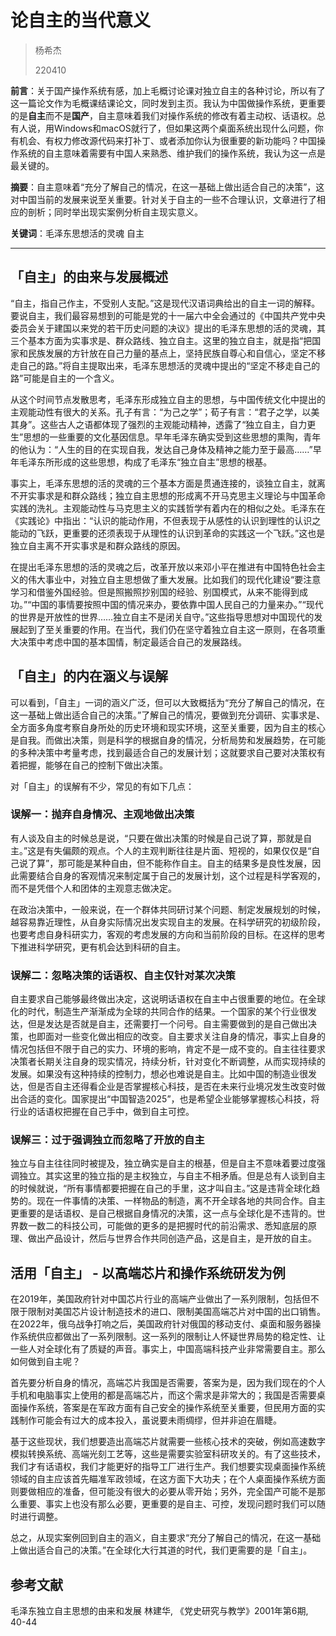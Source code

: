 # 论自主的当代意义

> 杨希杰
> 
> 220410

**前言**：关于国产操作系统有感，加上毛概讨论课对独立自主的各种讨论，所以有了这一篇论文作为毛概课结课论文，同时发到主页。我认为中国做操作系统，更重要的是**自主**而不是**国产**，自主意味着我们对操作系统的修改有着主动权、话语权。总有人说，用Windows和macOS就行了，但如果这两个桌面系统出现什么问题，你有机会、有权力修改源代码来打补丁、或者添加你认为很重要的新功能吗？中国操作系统的自主意味着需要有中国人来熟悉、维护我们的操作系统，我认为这一点是最关键的。

**摘要**：自主意味着“充分了解自己的情况，在这一基础上做出适合自己的决策”，这对中国当前的发展来说至关重要。针对关于自主的一些不合理认识，文章进行了相应的剖析；同时举出现实案例分析自主现实意义。

**关键词**：毛泽东思想活的灵魂 自主

---

## 「自主」的由来与发展概述

“自主，指自己作主，不受别人支配。”这是现代汉语词典给出的自主一词的解释。要说自主，我们最容易想到的可能是党的十一届六中全会通过的《中国共产党中央委员会关于建国以来党的若干历史问题的决议》提出的毛泽东思想的活的灵魂，其三个基本方面为实事求是、群众路线、独立自主。这里的独立自主，就是指“把国家和民族发展的方针放在自己力量的基点上，坚持民族自尊心和自信心，坚定不移走自己的路。”将自主提取出来，毛泽东思想活的灵魂中提出的“坚定不移走自己的路”可能是自主的一个含义。

从这个时间节点发散思考，毛泽东形成独立自主的思想，与中国传统文化中提出的主观能动性有很大的关系。孔子有言：“为己之学”；荀子有言：“君子之学，以美其身”。这些古人之语都体现了强烈的主观能动精神，透露了“独立自主，自力更生”思想的一些重要的文化基因信息。早年毛泽东确实受到这些思想的熏陶，青年的他认为：“人生的目的在实现自我，发达自己身体及精神之能力至于最高……”早年毛泽东所形成的这些思想，构成了毛泽东“独立自主”思想的根基。

事实上，毛泽东思想的活的灵魂的三个基本方面是贯通连接的，谈独立自主，就离不开实事求是和群众路线；独立自主思想的形成离不开马克思主义理论与中国革命实践的洗礼。主观能动性与马克思主义的实践哲学有着内在的相似之处。毛泽东在《实践论》中指出：“认识的能动作用，不但表现于从感性的认识到理性的认识之能动的飞跃，更重要的还须表现于从理性的认识到革命的实践这一个飞跃。”这也是独立自主离不开实事求是和群众路线的原因。

在提出毛泽东思想的活的灵魂之后，改革开放以来邓小平在推进有中国特色社会主义的伟大事业中，对独立自主思想做了重大发展。比如我们的现代化建设“要注意学习和借鉴外国经验。但是照搬照抄别国的经验、别国模式，从来不能得到成功。”“中国的事情要按照中国的情况来办，要依靠中国人民自己的力量来办。”“现代的世界是开放性的世界……独立自主不是闭关自守。”这些指导思想对中国现代的发展起到了至关重要的作用。在当代，我们仍在坚守着独立自主这一原则，在各项重大决策中考虑中国的基本国情，制定最适合自己的发展路线。

## 「自主」的内在涵义与误解

可以看到，「自主」一词的涵义广泛，但可以大致概括为“充分了解自己的情况，在这一基础上做出适合自己的决策。”了解自己的情况，要做到充分调研、实事求是、全方面多角度考察自身所处的历史环境和现实环境，这至关重要，因为自主的核心是自我。而做出决策，则是科学的根据自身的情况，分析局势和发展趋势，在可能的多种决策中考量考虑，找到最适合自己的发展计划；这就要求自己要对决策权有着把握，能够在自己的控制下做出决策。

对「自主」的误解有不少，常见的有如下几点：

### 误解一：抛弃自身情况、主观地做出决策

有人谈及自主的时候总是说，“只要在做出决策的时候是自己说了算，那就是自主。”这是有失偏颇的观点。个人的主观判断往往是片面、短视的，如果仅仅是“自己说了算”，那可能是某种自由，但不能称作自主。自主的结果多是良性发展，因此需要结合自身的客观情况来制定属于自己的发展计划，这个过程是科学客观的，而不是凭借个人和团体的主观意志做决定。

在政治决策中，一般来说，在一个群体共同研讨某个问题、制定发展规划的时候，越容易靠近理性，从自身实际情况出发实现自主的发展。在科学研究的初级阶段，也要考虑自身科研实力，客观的考虑发展的方向和当前阶段的目标。在这样的思考下推进科学研究，更有机会达到科研的自主。

### 误解二：忽略决策的话语权、自主仅针对某次决策

自主要求自己能够最终做出决定，这说明话语权在自主中占很重要的地位。在全球化的时代，制造生产渐渐成为全球的共同合作的结果。一个国家的某个行业很发达，但是发达是否就是自主，还需要打一个问号。自主需要做到的是自己做出决策，也即面对一些变化做出相应的改变。自主要求关注自身的情况，事实上自身的情况包括但不限于自己的实力、环境的影响，肯定不是一成不变的。自主往往要求决策者长期关注自身的现实情况，持续分析，针对变化不断调整，从而实现持续的发展。如果没有这种持续的控制力，想必也难说是自主。比如中国的制造业很发达，但是否自主还得看企业是否掌握核心科技，是否在未来行业境况发生改变时做出合适的变化。国家提出“中国智造2025”，也是希望企业能够掌握核心科技，将行业的话语权把握在自己手中，做到自主可控。

### 误解三：过于强调独立而忽略了开放的自主

独立与自主往往同时被提及，独立确实是自主的根基，但是自主不意味着要过度强调独立。其实这里的独立指的是主权独立，与自主不相矛盾。但是总有人谈到自主的时候就说，“所有事情都要把握在自己的手里，这才叫自主。”这是违背全球化趋势的。现在一件事情的决策、一样物品的制造，离不开全球各地的共同合作。自主更重要的是话语权、是自己根据自身情况的决策，这一点与全球化是不违背的。世界数一数二的科技公司，可能做的更多的是把握时代的前沿需求、悉知底层的原理、做出产品设计，然后与世界合作共同创造产品，这是自主，是开放的自主。

## 活用「自主」 - 以高端芯片和操作系统研发为例

在2019年，美国政府针对中国芯片行业的高端产业做出了一系列限制，包括但不限于限制对美国芯片设计制造技术的进口、限制美国高端芯片对中国的出口销售。在2022年，俄乌战争打响之后，美国政府针对俄国的移动支付、桌面和服务器操作系统供应都做出了一系列限制。这一系列的限制让人怀疑世界局势的稳定性、让一些人对全球化有了质疑的声音。事实上，中国高端科技产业非常需要自主。那么如何做到自主呢？

首先要分析自身的情况，高端芯片我国是否需要，答案为是，因为我们现在的个人手机和电脑事实上使用的都是高端芯片，而这个需求是非常大的；我国是否需要桌面操作系统，答案是在军政方面有自己安全的操作系统至关重要，但民用方面的实践制作可能会有过大的成本投入，虽说要未雨绸缪，但并非迫在眉睫。

基于这些现状，我们想要造出高端芯片就需要一些核心技术的突破，例如高速数字模拟转换系统、高端光刻工艺等，这些是需要实验室科研攻关的。有了这些技术，我们才有话语权，我们才能更好的指导工厂进行生产。我们想要实现桌面操作系统领域的自主应该首先瞄准军政领域，在这方面下大功夫；在个人桌面操作系统方面则要做相应的准备，但可能没有很大的必要从零开始；另外，完全国产可能不是那么重要、事实上也没有那么必要，更重要的是自主、可控，发现问题时我们可以随时进行调整。

总之，从现实案例回到自主的涵义，自主要求“充分了解自己的情况，在这一基础上做出适合自己的决策。”在全球化大行其道的时代，我们更需要的是「自主」。

## 参考文献

毛泽东独立自主思想的由来和发展 林建华, 《党史研究与教学》2001年第6期, 40-44
